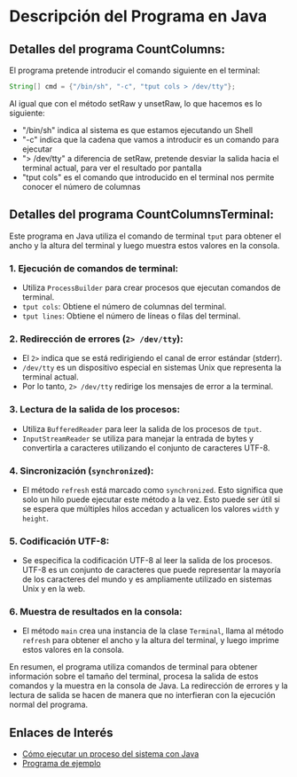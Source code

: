 # Descripción del Programa en Java

## Detalles del programa CountColumns:

El programa pretende introducir el comando siguiente en el terminal:

```java
String[] cmd = {"/bin/sh", "-c", "tput cols > /dev/tty"};
```

Al igual que con el método setRaw y unsetRaw, lo que hacemos es lo siguiente:

- "/bin/sh" indica al sistema es que estamos ejecutando un Shell
- "-c" indica que la cadena que vamos a introducir es un comando para ejecutar
- "> /dev/tty" a diferencia de setRaw, pretende desviar la salida hacia el terminal actual, para ver el resultado por pantalla
- "tput cols" es el comando que introducido en el terminal nos permite conocer el número de columnas

## Detalles del programa CountColumnsTerminal:

Este programa en Java utiliza el comando de terminal `tput` para obtener el ancho y la altura del terminal y luego muestra estos valores en la consola.

### 1. Ejecución de comandos de terminal:

- Utiliza `ProcessBuilder` para crear procesos que ejecutan comandos de terminal.
- `tput cols`: Obtiene el número de columnas del terminal.
- `tput lines`: Obtiene el número de líneas o filas del terminal.

### 2. Redirección de errores (`2> /dev/tty`):

- El `2>` indica que se está redirigiendo el canal de error estándar (stderr).
- `/dev/tty` es un dispositivo especial en sistemas Unix que representa la terminal actual.
- Por lo tanto, `2> /dev/tty` redirige los mensajes de error a la terminal.

### 3. Lectura de la salida de los procesos:

- Utiliza `BufferedReader` para leer la salida de los procesos de `tput`.
- `InputStreamReader` se utiliza para manejar la entrada de bytes y convertirla a caracteres utilizando el conjunto de caracteres UTF-8.

### 4. Sincronización (`synchronized`):

- El método `refresh` está marcado como `synchronized`. Esto significa que solo un hilo puede ejecutar este método a la vez. Esto puede ser útil si se espera que múltiples hilos accedan y actualicen los valores `width` y `height`.

### 5. Codificación UTF-8:

- Se especifica la codificación UTF-8 al leer la salida de los procesos. UTF-8 es un conjunto de caracteres que puede representar la mayoría de los caracteres del mundo y es ampliamente utilizado en sistemas Unix y en la web.

### 6. Muestra de resultados en la consola:

- El método `main` crea una instancia de la clase `Terminal`, llama al método `refresh` para obtener el ancho y la altura del terminal, y luego imprime estos valores en la consola.

En resumen, el programa utiliza comandos de terminal para obtener información sobre el tamaño del terminal, procesa la salida de estos comandos y la muestra en la consola de Java. La redirección de errores y la lectura de salida se hacen de manera que no interfieran con la ejecución normal del programa.

## Enlaces de Interés

- [Cómo ejecutar un proceso del sistema con Java](https://picodotdev.github.io/blog-bitix/2016/03/como-ejecutar-un-proceso-del-sistema-con-java/)
- [Programa de ejemplo](https://picodotdev.github.io/blog-bitix/2019/03/escribir-en-la-misma-linea-de-la-consola-y-obtener-el-ancho-y-alto-de-la-terminal-con-java/)